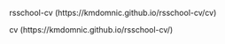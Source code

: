 <!-- HTML -->
<p>rsschool-cv (https://kmdomnic.github.io/rsschool-cv/cv)</p>
<p>cv (https://kmdomnic.github.io/rsschool-cv/)</p>
